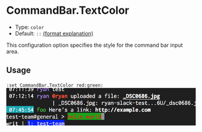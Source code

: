 # CommandBar.TextColor

- Type: `color`
- Default: `::` [(format explanation)](../colors.md)

This configuration option specifies the style for the command bar input area.

## Usage
`:set CommandBar.TextColor red:green:`
![gifs/CommandBar.TextColor.png](gifs/CommandBar.TextColor.png)
